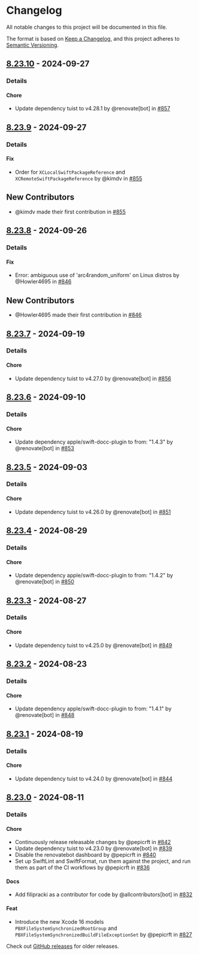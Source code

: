 # Changelog

All notable changes to this project will be documented in this file.

The format is based on [Keep a Changelog](https://keepachangelog.com/en/1.0.0/),
and this project adheres to [Semantic Versioning](https://semver.org/spec/v2.0.0.html).

## [8.23.10] - 2024-09-27
### Details
#### Chore
- Update dependency tuist to v4.28.1 by @renovate[bot] in [#857](https://github.com/tuist/XcodeProj/pull/857)

## [8.23.9] - 2024-09-27
### Details
#### Fix
- Order for `XCLocalSwiftPackageReference` and `XCRemoteSwiftPackageReference` by @kimdv in [#855](https://github.com/tuist/XcodeProj/pull/855)

## New Contributors
* @kimdv made their first contribution in [#855](https://github.com/tuist/XcodeProj/pull/855)
## [8.23.8] - 2024-09-26
### Details
#### Fix
- Error: ambiguous use of 'arc4random_uniform' on Linux distros by @Howler4695 in [#846](https://github.com/tuist/XcodeProj/pull/846)

## New Contributors
* @Howler4695 made their first contribution in [#846](https://github.com/tuist/XcodeProj/pull/846)
## [8.23.7] - 2024-09-19
### Details
#### Chore
- Update dependency tuist to v4.27.0 by @renovate[bot] in [#856](https://github.com/tuist/XcodeProj/pull/856)

## [8.23.6] - 2024-09-10
### Details
#### Chore
- Update dependency apple/swift-docc-plugin to from: "1.4.3" by @renovate[bot] in [#853](https://github.com/tuist/XcodeProj/pull/853)

## [8.23.5] - 2024-09-03
### Details
#### Chore
- Update dependency tuist to v4.26.0 by @renovate[bot] in [#851](https://github.com/tuist/XcodeProj/pull/851)

## [8.23.4] - 2024-08-29
### Details
#### Chore
- Update dependency apple/swift-docc-plugin to from: "1.4.2" by @renovate[bot] in [#850](https://github.com/tuist/XcodeProj/pull/850)

## [8.23.3] - 2024-08-27
### Details
#### Chore
- Update dependency tuist to v4.25.0 by @renovate[bot] in [#849](https://github.com/tuist/XcodeProj/pull/849)

## [8.23.2] - 2024-08-23
### Details
#### Chore
- Update dependency apple/swift-docc-plugin to from: "1.4.1" by @renovate[bot] in [#848](https://github.com/tuist/XcodeProj/pull/848)

## [8.23.1] - 2024-08-19
### Details
#### Chore
- Update dependency tuist to v4.24.0 by @renovate[bot] in [#844](https://github.com/tuist/XcodeProj/pull/844)

## [8.23.0] - 2024-08-11
### Details
#### Chore
- Continuously release releasable changes by @pepicrft in [#842](https://github.com/tuist/XcodeProj/pull/842)
- Update dependency tuist to v4.23.0 by @renovate[bot] in [#839](https://github.com/tuist/XcodeProj/pull/839)
- Disable the renovatebot dashboard by @pepicrft in [#840](https://github.com/tuist/XcodeProj/pull/840)
- Set up SwiftLint and SwiftFormat, run them against the project, and run them as part of the CI workflows by @pepicrft in [#836](https://github.com/tuist/XcodeProj/pull/836)

#### Docs
- Add filipracki as a contributor for code by @allcontributors[bot] in [#832](https://github.com/tuist/XcodeProj/pull/832)

#### Feat
- Introduce the new Xcode 16 models `PBXFileSystemSynchronizedRootGroup` and `PBXFileSystemSynchronizedBuildFileExceptionSet` by @pepicrft in [#827](https://github.com/tuist/XcodeProj/pull/827)

[8.23.10]: https://github.com/tuist/XcodeProj/compare/8.23.9..8.23.10
[8.23.9]: https://github.com/tuist/XcodeProj/compare/8.23.8..8.23.9
[8.23.8]: https://github.com/tuist/XcodeProj/compare/8.23.7..8.23.8
[8.23.7]: https://github.com/tuist/XcodeProj/compare/8.23.6..8.23.7
[8.23.6]: https://github.com/tuist/XcodeProj/compare/8.23.5..8.23.6
[8.23.5]: https://github.com/tuist/XcodeProj/compare/8.23.4..8.23.5
[8.23.4]: https://github.com/tuist/XcodeProj/compare/8.23.3..8.23.4
[8.23.3]: https://github.com/tuist/XcodeProj/compare/8.23.2..8.23.3
[8.23.2]: https://github.com/tuist/XcodeProj/compare/8.23.1..8.23.2
[8.23.1]: https://github.com/tuist/XcodeProj/compare/8.23.0..8.23.1
[8.23.0]: https://github.com/tuist/XcodeProj/compare/8.22.0..8.23.0


Check out [GitHub releases](https://github.com/tuist/XcodeProj/releases) for older releases.

<!-- generated by git-cliff -->
